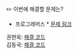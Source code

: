 ✏️ 이번에 해결할 문제는? <br>
* 프로그래머스 *
[문제 링크](https://school.programmers.co.kr/learn/courses/30/lessons/42626)

권현욱: [해결 코드]() <br>
김동국: [해결 코드](https://github.com/catomat0/algorithm/blob/main/%ED%94%84%EB%A1%9C%EA%B7%B8%EB%9E%98%EB%A8%B8%EC%8A%A4/2/42626.%E2%80%85%EB%8D%94%E2%80%85%EB%A7%B5%EA%B2%8C/%EB%8D%94%E2%80%85%EB%A7%B5%EA%B2%8C.java) <br>
